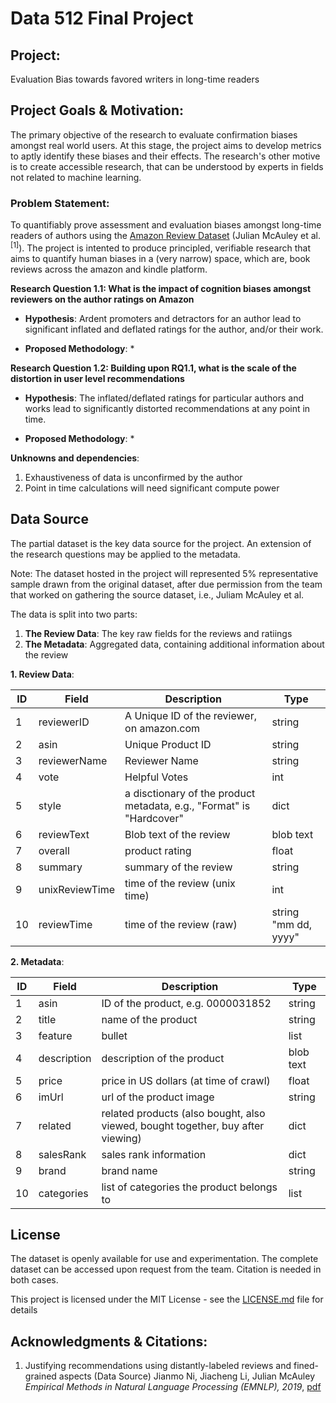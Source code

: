 # Data 512 Final Project

## Project:

Evaluation Bias towards favored writers in long-time readers

## Project Goals & Motivation:

The primary objective of the research to evaluate confirmation biases amongst real world users. At this stage, the project aims to develop metrics to aptly identify these biases and their effects. The research's other motive is to create accessible research, that can be understood by experts in fields not related to machine learning.

### Problem Statement:
To quantifiably prove assessment and evaluation biases amongst long-time readers of authors using the [Amazon Review Dataset](https://nijianmo.github.io/amazon/index.html) (Julian McAuley et al.<sup>[1]</sup>). The project is intented to produce principled, verifiable research that aims to quantify human biases in a (very narrow) space, which are, book reviews across the amazon and kindle platform.

__Research Question 1.1: What is the impact of cognition biases amongst reviewers on the author ratings on Amazon__

* __Hypothesis__: Ardent promoters and detractors for an author lead to significant inflated and deflated ratings for the author, and/or their work.

* __Proposed Methodology__:
    *  

__Research Question 1.2: Building upon RQ1.1, what is the scale of the distortion in user level recommendations__

* __Hypothesis__: The inflated/deflated ratings for particular authors and works lead to significantly distorted recommendations at any point in time.

* __Proposed Methodology__:
    *  

__Unknowns and dependencies__:
1. Exhaustiveness of data is unconfirmed by the author
2. Point in time calculations will need significant compute power

## Data Source

The partial dataset is the key data source for the project. An extension of the research questions may be applied to the metadata.

Note: The dataset hosted in the project will represented 5% representative sample drawn from the original dataset, after due permission from the team that worked on gathering the source dataset, i.e., Juliam McAuley et al.

The data is split into two parts:
1. __The Review Data__: The key raw fields for the reviews and ratiings
2. __The Metadata__: Aggregated data, containing additional information about the review

__1. Review Data__:

| ID | Field          | Description                                                          | Type                 |
|----|----------------|----------------------------------------------------------------------|----------------------|
| 1  | reviewerID     | A Unique ID of the reviewer, on amazon.com                           | string               |
| 2  | asin           | Unique Product ID                                                    | string               |
| 3  | reviewerName   | Reviewer Name                                                        | string               |
| 4  | vote           | Helpful Votes                                                        | int                  |
| 5  | style          | a disctionary of the product metadata, e.g., "Format" is "Hardcover" | dict                 |
| 6  | reviewText     | Blob text of the review                                              | blob text            |
| 7  | overall        | product rating                                                       | float                |
| 8  | summary        | summary of the review                                                | string               |
| 9  | unixReviewTime | time of the review (unix time)                                       | int                  |
| 10 | reviewTime     | time of the review (raw)                                             | string "mm dd, yyyy" |

__2. Metadata__:

| ID | Field       | Description                                                                     | Type      |
|----|-------------|---------------------------------------------------------------------------------|-----------|
| 1  | asin        | ID of the product, e.g. 0000031852                                              | string    |
| 2  | title       | name of the product                                                             | string    |
| 3  | feature     | bullet                                                                          | list      |
| 4  | description | description of the product                                                      | blob text |
| 5  | price       | price in US dollars (at time of crawl)                                          | float     |
| 6  | imUrl       | url of the product image                                                        | string    |
| 7  | related     | related products (also bought, also viewed, bought together, buy after viewing) | dict      |
| 8  | salesRank   | sales rank information                                                          | dict      |
| 9  | brand       | brand name                                                                      | string    |
| 10 | categories  | list of categories the product belongs to                                       | list      |

## License

The dataset is openly available for use and experimentation. The complete dataset can be accessed upon request from the team. Citation is needed in both cases.

This project is licensed under the MIT License - see the [LICENSE.md](https://github.com/nmnshrma/data-512-project/blob/master/LICENSE) file for details

## Acknowledgments & Citations:

1. Justifying recommendations using distantly-labeled reviews and fined-grained aspects (Data Source)
Jianmo Ni, Jiacheng Li, Julian McAuley
_Empirical Methods in Natural Language Processing (EMNLP), 2019_, [pdf](http://cseweb.ucsd.edu/~jmcauley/pdfs/emnlp19a.pdf)

